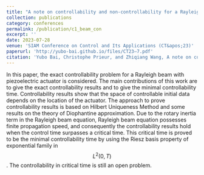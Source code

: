 ```yaml
---
title: "A note on controllability and non-controllability for a Rayleigh beam with piezoelectric actuator"
collection: publications
category: conferences
permalink: /publication/c1_beam_con
excerpt: ''
date: 2023-07-28
venue: 'SIAM Conference on Control and Its Applications (CT&apos;23)'
paperurl: 'http://yubo-bai.github.io/files/CT23–7.pdf'
citation: 'Yubo Bai, Christophe Prieur, and Zhiqiang Wang, A note on controllability and non-controllability for a Rayleigh beam with piezoelectric actuator, <i>SIAM Conference on Control and Its Applications (CT&apos;23)</i>, Philadelphia (PA), USA, 2023.'
---
```

In this paper, the exact controllability problem for a Rayleigh beam with piezoelectric actuator is considered. The main contributions of this work are to give the exact controllability results and to give the minimal controllability time. Controllability results show that the space of controllable initial data depends on the location of the actuator. The approach to prove controllability results is based on Hilbert Uniqueness Method and some results on the theory of Diophantine approximation. Due to the rotary inertia term in the Rayleigh beam equation, Rayleigh beam equation possesses finite propagation speed, and consequently the controllability results hold when the control time surpasses a critical time. This critical time is proved to be the minimal controllability time by using the Riesz basis property of exponential family in $$L^2(0,T)$$. The controllability in critical time is still an open problem.